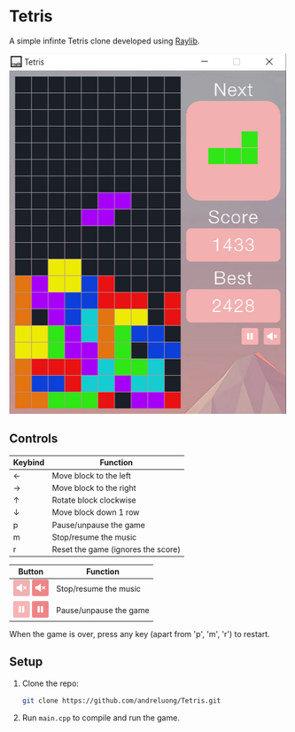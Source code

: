 # Tetris
A simple infinte Tetris clone developed using [Raylib](https://www.raylib.com/).

![product](assets/image/product.png)

## Controls
| Keybind  | Function |
| --- | --- |
| &#8592; | Move block to the left |
| &#8594; | Move block to the right |
| &#8593; | Rotate block clockwise |
| &#8595; | Move block down 1 row |
| p | Pause/unpause the game |
| m | Stop/resume the music |
| r | Reset the game (ignores the score) |

| Button | Function |
| --- | --- |
| ![Mute Music Off](assets/image/muteMusicOff.png) ![Mute Music On](assets/image/muteMusicOn.png) | Stop/resume the music |
| ![Pause Off](assets/image/pauseOff.png) ![Pause On](assets/image/pauseOn.png) | Pause/unpause the game

When the game is over, press any key (apart from 'p', 'm', 'r') to restart.

## Setup
1. Clone the repo:
    ```sh
    git clone https://github.com/andreluong/Tetris.git
    ```
2. Run `main.cpp` to compile and run the game.